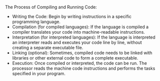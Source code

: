 The Process of Compiling and Running Code:
 
- Writing the Code: Begin by writing instructions in a specific programming language.
- Compilation (for compiled languages): If the language is compiled a compiler translates your code into machine-readable instructions.
- Interpretation (for interpreted languages): If the language is interpreted an interpreter reads and executes your code line by line, without creating a separate executable file.
- Linking (optional): Sometimes, compiled code needs to be linked with libraries or other external code to form a complete executable.
- Execution: Once compiled or interpreted, the code can be run. The processor reads the machine code instructions and performs the tasks specified in your program.
